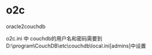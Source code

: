# o2c
oracle2couchdb

o2c.ini 中 couchdb的用户名和密码需要到D:\program\CouchDB\etc\couchdb\local.ini\[admins]中设置

